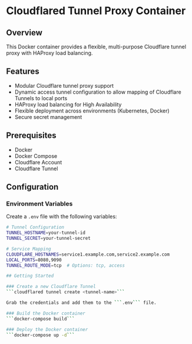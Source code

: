 # Cloudflared Tunnel Proxy Container

## Overview
This Docker container provides a flexible, multi-purpose Cloudflare tunnel proxy with HAProxy load balancing.

## Features
- Modular Cloudflare tunnel proxy support
- Dynamic access tunnel configuration to allow mapping of Cloudflare Tunnels to local ports
- HAProxy load balancing for High Availability
- Flexible deployment across environments (Kubernetes, Docker)
- Secure secret management

## Prerequisites
- Docker
- Docker Compose
- Cloudflare Account
- Cloudflare Tunnel

## Configuration

### Environment Variables
Create a `.env` file with the following variables:

```bash
# Tunnel Configuration
TUNNEL_HOSTNAME=your-tunnel-id
TUNNEL_SECRET=your-tunnel-secret

# Service Mapping
CLOUDFLARE_HOSTNAMES=service1.example.com,service2.example.com
LOCAL_PORTS=8080,9090
TUNNEL_ROUTE_MODE=tcp  # Options: tcp, access

## Getting Started

### Create a new Cloudflare Tunnel
```cloudflared tunnel create <tunnel-name>```

Grab the credentials and add them to the ```.env``` file.

### Build the Docker container
```docker-compose build```

### Deploy the Docker container
```docker-compose up -d```

